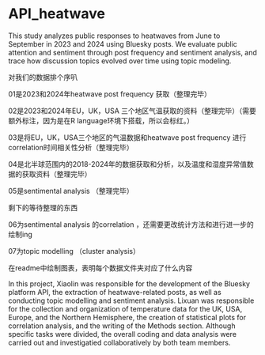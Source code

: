 # API_heatwave

This study analyzes public responses to heatwaves from June to September in 2023 and 2024 using Bluesky posts. We evaluate public attention and sentiment through post frequency and sentiment analysis, and trace how discussion topics evolved over time using topic modeling.

对我们的数据排个序叭

01是2023和2024年heatwave post frequency 获取（整理完毕）

02是2023和2024年EU，UK，USA 三个地区气温获取的资料（整理完毕）（需要额外标注，因为是在R language环境下搭载，所以会标红。）

03是将EU，UK，USA三个地区的气温数据和heatwave post frequency 进行correlation时间相关性分析（整理完毕）

04是北半球范围内的2018-2024年的数据获取和分析，以及温度和湿度异常值数据的获取资料（整理完毕）

05是sentimental analysis （整理完毕）

剩下的等待整理的东西

06为sentimental analysis 的correlation ，还需要更改统计方法和进行进一步的绘制ing

07为topic modelling （cluster analysis）

在readme中绘制图表，表明每个数据文件夹对应了什么内容

In this project, Xiaolin was responsible for the development of the Bluesky platform API, the extraction of heatwave-related posts, as well as conducting topic modelling and sentiment analysis.
Lixuan was responsible for the collection and organization of temperature data for the UK, USA, Europe, and the Northern Hemisphere, the creation of statistical plots for correlation analysis, and the writing of the Methods section.
Although specific tasks were divided, the overall coding and data analysis were carried out and investigatied collaboratively by both team members.
